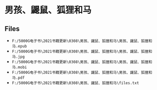 # 男孩、鼹鼠、狐狸和马

## Files

- `F:/5000G电子书\2021书籍更新\0308\男孩、鼹鼠、狐狸和马\男孩、鼹鼠、狐狸和马.epub`
- `F:/5000G电子书\2021书籍更新\0308\男孩、鼹鼠、狐狸和马\男孩、鼹鼠、狐狸和马.jpg`
- `F:/5000G电子书\2021书籍更新\0308\男孩、鼹鼠、狐狸和马\男孩、鼹鼠、狐狸和马.mobi`
- `F:/5000G电子书\2021书籍更新\0308\男孩、鼹鼠、狐狸和马\男孩、鼹鼠、狐狸和马.pdf`
- `F:/5000G电子书\2021书籍更新\0308\男孩、鼹鼠、狐狸和马\files.txt`
